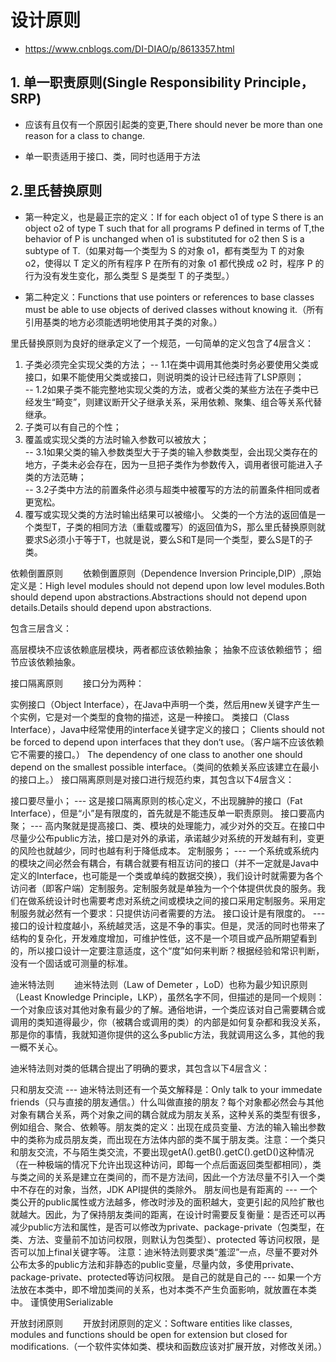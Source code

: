# 设计原则

- https://www.cnblogs.com/DI-DIAO/p/8613357.html

## 1. 单一职责原则(Single Responsibility Principle，SRP)

- 应该有且仅有一个原因引起类的变更,There should never be more than one reason for a class to change.

- 单一职责适用于接口、类，同时也适用于方法

## 2.里氏替换原则

- 第一种定义，也是最正宗的定义：If for each object o1 of type S there is an object o2 of
  type T such that for all programs P defined in terms of T,the behavior of P is unchanged when o1 is
  substituted for o2 then S is a subtype of T.（如果对每一个类型为 S 的对象 o1，都有类型为 T 的对象 o2，使得以 T 定义的所有程序 P 在所有的对象 o1 都代换成 o2 时，程序 P 的行为没有发生变化，那么类型 S 是类型 T 的子类型。）

- 第二种定义：Functions that use pointers or references to base classes must be able to use
  objects of derived classes without knowing it.（所有引用基类的地方必须能透明地使用其子类的对象。）



里氏替换原则为良好的继承定义了一个规范，一句简单的定义包含了4层含义：

1. 子类必须完全实现父类的方法；
   -- 1.1在类中调用其他类时务必要使用父类或接口，如果不能使用父类或接口，则说明类的设计已经违背了LSP原则；   
   -- 1.2如果子类不能完整地实现父类的方法，或者父类的某些方法在子类中已经发生“畸变”，则建议断开父子继承关系，采用依赖、聚集、组合等关系代替继承。    
2. 子类可以有自己的个性；
3. 覆盖或实现父类的方法时输入参数可以被放大；    
   -- 3.1如果父类的输入参数类型大于子类的输入参数类型，会出现父类存在的地方，子类未必会存在，因为一旦把子类作为参数传入，调用者很可能进入子类的方法范畴；  
   -- 3.2子类中方法的前置条件必须与超类中被覆写的方法的前置条件相同或者更宽松。     
4. 覆写或实现父类的方法时输出结果可以被缩小。
父类的一个方法的返回值是一个类型T，子类的相同方法（重载或覆写）的返回值为S，那么里氏替换原则就要求S必须小于等于T，也就是说，要么S和T是同一个类型，要么S是T的子类。



依赖倒置原则
　　依赖倒置原则（Dependence Inversion Principle,DIP）,原始定义是：High level modules should not depend upon low level modules.Both should depend upon abstractions.Abstractions should not depend upon details.Details should depend upon abstractions.

包含三层含义：

高层模块不应该依赖底层模块，两者都应该依赖抽象；
抽象不应该依赖细节；
细节应该依赖抽象。


接口隔离原则
　　接口分为两种：

实例接口（Object Interface），在Java中声明一个类，然后用new关键字产生一个实例，它是对一个类型的食物的描述，这是一种接口。
类接口（Class Interface），Java中经常使用的interface关键字定义的接口；
Clients should not be forced to depend upon interfaces that they don‘t use。（客户端不应该依赖它不需要的接口。）
The dependency of one class to another one should depend on the smallest possible interface。（类间的依赖关系应该建立在最小的接口上。）
接口隔离原则是对接口进行规范约束，其包含以下4层含义：

接口要尽量小； --- 这是接口隔离原则的核心定义，不出现臃肿的接口（Fat Interface），但是“小”是有限度的，首先就是不能违反单一职责原则。
接口要高内聚； --- 高内聚就是提高接口、类、模块的处理能力，减少对外的交互。在接口中尽量少公布public方法，接口是对外的承诺，承诺越少对系统的开发越有利，变更的风险也就越少，同时也越有利于降低成本。
定制服务； --- 一个系统或系统内的模块之间必然会有耦合，有耦合就要有相互访问的接口（并不一定就是Java中定义的Interface，也可能是一个类或单纯的数据交换），我们设计时就需要为各个访问者（即客户端）定制服务。定制服务就是单独为一个个体提供优良的服务。我们在做系统设计时也需要考虑对系统之间或模块之间的接口采用定制服务。采用定制服务就必然有一个要求：只提供访问者需要的方法。
接口设计是有限度的。 --- 接口的设计粒度越小，系统越灵活，这是不争的事实。但是，灵活的同时也带来了结构的复杂化，开发难度增加，可维护性低，这不是一个项目或产品所期望看到的，所以接口设计一定要注意适度，这个“度”如何来判断？根据经验和常识判断，没有一个固话或可测量的标准。




迪米特法则
　　迪米特法则（Law of Demeter ，LoD）也称为最少知识原则（Least Knowledge Principle，LKP），虽然名字不同，但描述的是同一个规则：一个对象应该对其他对象有最少的了解。通俗地讲，一个类应该对自己需要耦合或调用的类知道得最少，你（被耦合或调用的类）的内部是如何复杂都和我没关系，那是你的事情，我就知道你提供的这么多public方法，我就调用这么多，其他的我一概不关心。

迪米特法则对类的低耦合提出了明确的要求，其包含以下4层含义：

只和朋友交流 --- 迪米特法则还有一个英文解释是：Only talk to your immedate friends（只与直接的朋友通信。）什么叫做直接的朋友？每个对象都必然会与其他对象有耦合关系，两个对象之间的耦合就成为朋友关系，这种关系的类型有很多，例如组合、聚合、依赖等。朋友类的定义：出现在成员变量、方法的输入输出参数中的类称为成员朋友类，而出现在方法体内部的类不属于朋友类。注意：一个类只和朋友交流，不与陌生类交流，不要出现getA().getB().getC().getD()这种情况（在一种极端的情况下允许出现这种访问，即每一个点后面返回类型都相同），类与类之间的关系是建立在类间的，而不是方法间，因此一个方法尽量不引入一个类中不存在的对象，当然，JDK API提供的类除外。
朋友间也是有距离的 --- 一个类公开的public属性或方法越多，修改时涉及的面积越大，变更引起的风险扩散也就越大。因此，为了保持朋友类间的距离，在设计时需要反复衡量：是否还可以再减少public方法和属性，是否可以修改为private、package-private（包类型，在类、方法、变量前不加访问权限，则默认为包类型）、protected 等访问权限，是否可以加上final关键字等。  注意：迪米特法则要求类“羞涩”一点，尽量不要对外公布太多的public方法和非静态的public变量，尽量内敛，多使用private、package-private、protected等访问权限。
是自己的就是自己的 --- 如果一个方法放在本类中，即不增加类间的关系，也对本类不产生负面影响，就放置在本类中。
谨慎使用Serializable







开放封闭原则
　　开放封闭原则的定义：Software entities like classes, modules and functions should be open for extension but closed for modifications.（一个软件实体如类、模块和函数应该对扩展开放，对修改关闭。）